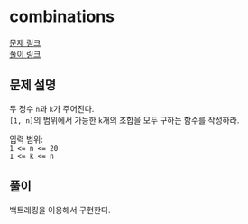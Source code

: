 # combinations
[문제 링크](https://leetcode.com/problems/combinations/ )  
[풀이 링크](combinations.py )  

## 문제 설명
두 정수 `n`과 `k`가 주어진다.  
`[1, n]`의 범위에서 가능한 `k`개의 조합을 모두 구하는 함수를 작성하라.  

입력 범위:  
`1 <= n <= 20`  
`1 <= k <= n`  

## 풀이  
백트래킹을 이용해서 구현한다.  
